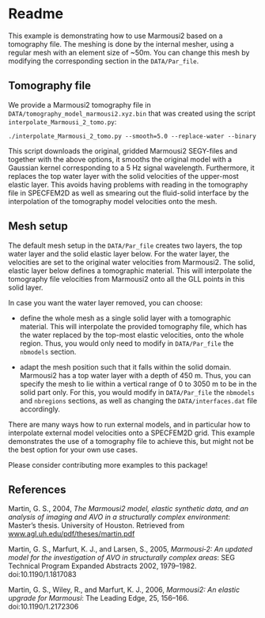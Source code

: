 Readme
======

This example is demonstrating how to use Marmousi2 based on a tomography file.
The meshing is done by the internal mesher, using a regular mesh with an element size of ~50m.
You can change this mesh by modifying the corresponding section in the `DATA/Par_file`.


## Tomography file

  We provide a Marmousi2 tomography file in `DATA/tomography_model_marmousi2.xyz.bin` that was created
  using the script `interpolate_Marmousi_2_tomo.py`:
  ```
  ./interpolate_Marmousi_2_tomo.py --smooth=5.0 --replace-water --binary
  ```

  This script downloads the original, gridded Marmousi2 SEGY-files and together with the above options, it smooths the original model
  with a Gaussian kernel corresponding to a 5 Hz signal wavelength. Furthermore, it replaces the top water layer with the solid velocities
  of the upper-most elastic layer. This avoids having problems with reading in the tomography file in SPECFEM2D as well as smearing out
  the fluid-solid interface by the interpolation of the tomography model velocities onto the mesh.


## Mesh setup

  The default mesh setup in the `DATA/Par_file` creates two layers, the top water layer and the solid elastic layer below.
  For the water layer, the velocities are set to the original water velocities from Marmousi2.
  The solid, elastic layer below defines a tomographic material. This will interpolate the tomography file velocities from Marmousi2
  onto all the GLL points in this solid layer.

  In case you want the water layer removed, you can choose:
  - define the whole mesh as a single solid layer with a tomographic material. This will interpolate the provided tomography file, which has
    the water replaced by the top-most elastic velocities, onto the whole region.
    Thus, you would only need to modify in `DATA/Par_file` the `nbmodels` section.

  - adapt the mesh position such that it falls within the solid domain. Marmousi2 has a top water layer with a depth of 450 m.
    Thus, you can specify the mesh to lie within a vertical range of 0 to 3050 m to be in the solid part only.
    For this, you would modify in `DATA/Par_file` the `nbmodels` and `nbregions` sections, as well as changing
    the `DATA/interfaces.dat` file accordingly.

There are many ways how to run external models, and in particular how to interpolate external model velocities onto a SPECFEM2D grid.
This example demonstrates the use of a tomography file to achieve this, but might not be the best option for your own use cases.

Please consider contributing more examples to this package!


## References

Martin, G. S., 2004,
*The Marmousi2 model, elastic synthetic data, and an analysis of imaging and AVO in a structurally complex environment*:
Master’s thesis. University of Houston. Retrieved from www.agl.uh.edu/pdf/theses/martin.pdf

Martin, G. S., Marfurt, K. J., and Larsen, S., 2005,
*Marmousi‐2: An updated model for the investigation of AVO in structurally complex areas*:
SEG Technical Program Expanded Abstracts 2002, 1979–1982. doi:10.1190/1.1817083

Martin, G. S., Wiley, R., and Marfurt, K. J., 2006,
*Marmousi2: An elastic upgrade for Marmousi*:
The Leading Edge, 25, 156–166. doi:10.1190/1.2172306

